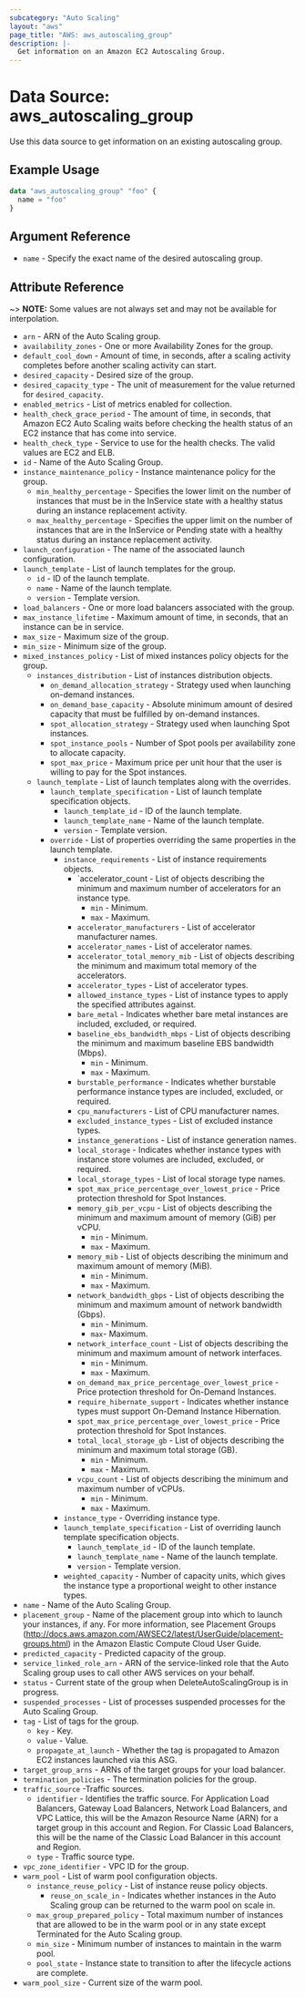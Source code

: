 ```yaml
---
subcategory: "Auto Scaling"
layout: "aws"
page_title: "AWS: aws_autoscaling_group"
description: |-
  Get information on an Amazon EC2 Autoscaling Group.
---
```


# Data Source: aws_autoscaling_group

Use this data source to get information on an existing autoscaling group.

## Example Usage

```terraform
data "aws_autoscaling_group" "foo" {
  name = "foo"
}
```

## Argument Reference

* `name` - Specify the exact name of the desired autoscaling group.

## Attribute Reference

~> **NOTE:** Some values are not always set and may not be available for
interpolation.

* `arn` - ARN of the Auto Scaling group.
* `availability_zones` - One or more Availability Zones for the group.
* `default_cool_down` - Amount of time, in seconds, after a scaling activity completes before another scaling activity can start.
* `desired_capacity` - Desired size of the group.
* `desired_capacity_type` - The unit of measurement for the value returned for `desired_capacity`.
* `enabled_metrics` - List of metrics enabled for collection.
* `health_check_grace_period` - The amount of time, in seconds, that Amazon EC2 Auto Scaling waits before checking the health status of an EC2 instance that has come into service.
* `health_check_type` - Service to use for the health checks. The valid values are EC2 and ELB.
* `id` - Name of the Auto Scaling Group.
* `instance_maintenance_policy` - Instance maintenance policy for the group.
    * `min_healthy_percentage` - Specifies the lower limit on the number of instances that must be in the InService state with a healthy status during an instance replacement activity.
    * `max_healthy_percentage` - Specifies the upper limit on the number of instances that are in the InService or Pending state with a healthy status during an instance replacement activity.
* `launch_configuration` - The name of the associated launch configuration.
* `launch_template` - List of launch templates for the group.
    * `id` - ID of the launch template.
    * `name` - Name of the launch template.
    * `version` - Template version.
* `load_balancers` - One or more load balancers associated with the group.
* `max_instance_lifetime` - Maximum amount of time, in seconds, that an instance can be in service.
* `max_size` - Maximum size of the group.
* `min_size` - Minimum size of the group.
* `mixed_instances_policy` - List of mixed instances policy objects for the group.
    * `instances_distribution` - List of instances distribution objects.
        * `on_demand_allocation_strategy` - Strategy used when launching on-demand instances.
        * `on_demand_base_capacity` -  Absolute minimum amount of desired capacity that must be fulfilled by on-demand instances.
        * `spot_allocation_strategy` - Strategy used when launching Spot instances.
        * `spot_instance_pools` - Number of Spot pools per availability zone to allocate capacity.
        * `spot_max_price` - Maximum price per unit hour that the user is willing to pay for the Spot instances.
    * `launch_template` - List of launch templates along with the overrides.
        * `launch_template_specification` - List of launch template specification objects.
            * `launch_template_id` - ID of the launch template.
            * `launch_template_name` - Name of the launch template.
            * `version` - Template version.
        * `override` - List of properties overriding the same properties in the launch template.
            * `instance_requirements` - List of instance requirements objects.
                * `accelerator_count - List of objects describing the minimum and maximum number of accelerators for an instance type.
                    * `min` - Minimum.
                    * `max` - Maximum.
                * `accelerator_manufacturers` - List of accelerator manufacturer names.
                * `accelerator_names` - List of accelerator names.
                * `accelerator_total_memory_mib` - List of objects describing the minimum and maximum total memory of the accelerators.
                * `accelerator_types` - List of accelerator types.
                * `allowed_instance_types` - List of instance types to apply the specified attributes against.
                * `bare_metal` - Indicates whether bare metal instances are included, excluded, or required.
                * `baseline_ebs_bandwidth_mbps` - List of objects describing the minimum and maximum baseline EBS bandwidth (Mbps).
                    * `min` - Minimum.
                    * `max` - Maximum.
                * `burstable_performance` - Indicates whether burstable performance instance types are included, excluded, or required.
                * `cpu_manufacturers` - List of CPU manufacturer names.
                * `excluded_instance_types` - List of excluded instance types.
                * `instance_generations` - List of instance generation names.
                * `local_storage` - Indicates whether instance types with instance store volumes are included, excluded, or required.
                * `local_storage_types` - List of local storage type names.
                * `spot_max_price_percentage_over_lowest_price` - Price protection threshold for Spot Instances.
                * `memory_gib_per_vcpu` - List of objects describing the minimum and maximum amount of memory (GiB) per vCPU.
                    * `min` - Minimum.
                    * `max` - Maximum.
                * `memory_mib` - List of objects describing the minimum and maximum amount of memory (MiB).
                    * `min` - Minimum.
                    * `max` - Maximum.
                * `network_bandwidth_gbps` - List of objects describing the minimum and maximum amount of network bandwidth (Gbps).
                    * `min` - Minimum.
                    * `max`- Maximum.
                * `network_interface_count` - List of objects describing the minimum and maximum amount of network interfaces.
                    * `min` - Minimum.
                    * `max` - Maximum.
                * `on_demand_max_price_percentage_over_lowest_price` - Price protection threshold for On-Demand Instances.
                * `require_hibernate_support` - Indicates whether instance types must support On-Demand Instance Hibernation.
                * `spot_max_price_percentage_over_lowest_price` - Price protection threshold for Spot Instances.
                * `total_local_storage_gb` - List of objects describing the minimum and maximum total storage (GB).
                    * `min` - Minimum.
                    * `max` - Maximum.
                * `vcpu_count` - List of objects describing the minimum and maximum number of vCPUs.
                    * `min` - Minimum.
                    * `max` - Maximum.
            * `instance_type` - Overriding instance type.
            * `launch_template_specification` - List of overriding launch template specification objects.
                * `launch_template_id` - ID of the launch template.
                * `launch_template_name` - Name of the launch template.
                * `version` - Template version.
            * `weighted_capacity` - Number of capacity units, which gives the instance type a proportional weight to other instance types.
* `name` - Name of the Auto Scaling Group.
* `placement_group` - Name of the placement group into which to launch your instances, if any. For more information, see Placement Groups (http://docs.aws.amazon.com/AWSEC2/latest/UserGuide/placement-groups.html) in the Amazon Elastic Compute Cloud User Guide.
* `predicted_capacity` - Predicted capacity of the group.
* `service_linked_role_arn` - ARN of the service-linked role that the Auto Scaling group uses to call other AWS services on your behalf.
* `status` - Current state of the group when DeleteAutoScalingGroup is in progress.
* `suspended_processes` - List of processes suspended processes for the Auto Scaling Group.
* `tag` - List of tags for the group.
    * `key` - Key.
    * `value` - Value.
    * `propagate_at_launch` - Whether the tag is propagated to Amazon EC2 instances launched via this ASG.
* `target_group_arns` - ARNs of the target groups for your load balancer.
* `termination_policies` - The termination policies for the group.
* `traffic_source` -Traffic sources.
    * `identifier` - Identifies the traffic source. For Application Load Balancers, Gateway Load Balancers, Network Load Balancers, and VPC Lattice, this will be the Amazon Resource Name (ARN) for a target group in this account and Region. For Classic Load Balancers, this will be the name of the Classic Load Balancer in this account and Region.
    * `type` - Traffic source type.
* `vpc_zone_identifier` - VPC ID for the group.
* `warm_pool` - List of warm pool configuration objects.
    * `instance_reuse_policy` - List of instance reuse policy objects.
        * `reuse_on_scale_in` - Indicates whether instances in the Auto Scaling group can be returned to the warm pool on scale in.
    * `max_group_prepared_policy` - Total maximum number of instances that are allowed to be in the warm pool or in any state except Terminated for the Auto Scaling group.
    * `min_size` - Minimum number of instances to maintain in the warm pool.
    * `pool_state` - Instance state to transition to after the lifecycle actions are complete.
* `warm_pool_size` - Current size of the warm pool.

